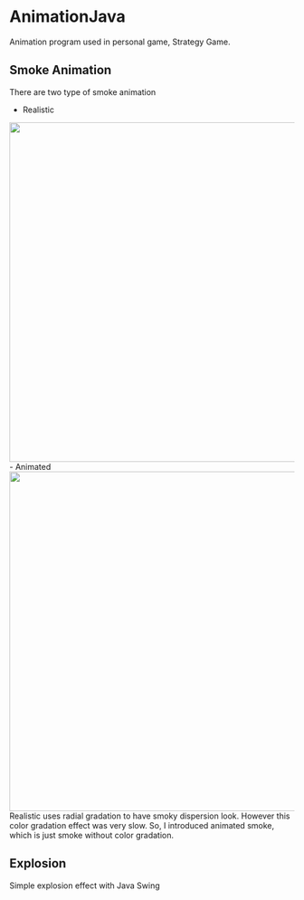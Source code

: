 # AnimationJava

Animation program used in personal game, Strategy Game.

## Smoke Animation
There are two type of smoke animation
- Realistic
<img src="https://user-images.githubusercontent.com/71058334/157389972-aa162243-83bf-46a6-b991-0d037782b5a9.png" height = "600">
- Animated
<img src="https://user-images.githubusercontent.com/71058334/157390663-dc3ff37c-0536-41f2-9f86-c4132c2dbaea.png" height = "600">
Realistic uses radial gradation to have smoky dispersion look. However this color gradation effect was very slow.
So, I introduced animated smoke, which is just smoke without color gradation.


## Explosion
Simple explosion effect with Java Swing
